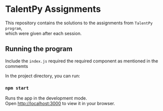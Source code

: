 
# TalentPy Assignments

This repository contains the solutions to the assignments from `TalentPy program`,\
which were given after each session.

## Running the program

Include the `index.js` required the required component as mentioned in the commemts

In the project directory, you can run:
### `npm start`

Runs the app in the development mode.\
Open [http://localhost:3000](http://localhost:3000) to view it in your browser.


